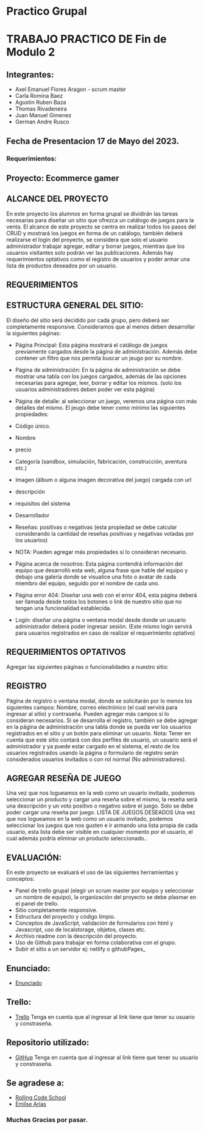 # Practico Grupal
# TRABAJO PRACTICO DE Fin de Modulo 2
## Integrantes:
- Axel Emanuel Flores Aragon - scrum master
- Carla Romina Baez 
- Agustin Ruben Baza
- Thomas Rivadeneira
- Juan Manuel Gimenez
- German Andre Rusco


## Fecha de Presentacion 17 de Mayo del 2023.
### Requerimientos:
## Proyecto: Ecommerce gamer

## ALCANCE DEL PROYECTO

En este proyecto los alumnos en forma grupal se dividirán las tareas necesarias para diseñar un sitio que
ofrezca un catálogo de juegos para la venta.
El alcance de este proyecto se centra en realizar todos los pasos del CRUD y mostrará los juegos en forma
de un catálogo, también deberá realizarse el login del proyecto, se considera que solo el usuario
administrador trabajar agregar, editar y borrar juegos, mientras que los usuarios visitantes solo podrán ver
las publicaciones. Además hay requerimientos optativos como el registro de usuarios y poder armar una
lista de productos deseados por un usuario.

## REQUERIMIENTOS

## ESTRUCTURA GENERAL DEL SITIO:

El diseño del sitio será decidido por cada grupo, pero deberá ser completamente
responsive. Consideramos que al menos deben desarrollar la siguientes páginas:

-  Página Principal: Esta página mostrará el catálogo de juegos previamente cargados desde la página
de administración. Además debe contener un filtro que nos permita buscar un jeugo por su
nombre.

- Página de administración: En la página de administración se debe mostrar una tabla con los
juegos cargados, además de las opciones necesarias para agregar, leer, borrar y editar los
mismos. (solo los usuarios administradores deben poder ver esta página)

- Página de detalle: al seleccionar un juego, veremos una página con más detalles del mismo.
El jeugo debe tener como mínimo las siguientes propiedades:
-  Código único.
- Nombre
- precio
- Categoría (sandbox, simulación, fabricación, construcción, aventura etc.)
- Imagen (álbum o alguna imagen decorativa del juego) cargada con url
- descripción
- requisitos del sistema
- Desarrollador
- Reseñas: positivas o negativas (esta propiedad se debe calcular considerando la cantidad de reseñas
positivas y negativas votadas por los usuarios)
- NOTA: Pueden agregar más propiedades si lo consideran necesario.

- Página acerca de nosotros: Esta página contendrá información del equipo que desarrolló esta
web, alguna frase que hable del equipo y debajo una galería donde se visualice una foto o avatar
de cada miembro del equipo, seguido por el nombre de cada uno.
- Página error 404: Diseñar una web con el error 404, esta página deberá ser llamada desde todos
los botones o link de nuestro sitio que no tengan una funcionalidad establecida.
- Login: diseñar una página o ventana modal desde donde un usuario administrador deberá poder
ingresar sesión. (Este mismo login servirá para usuarios registrados en caso de realizar el
requerimiento optativo)


## REQUERIMIENTOS OPTATIVOS
Agregar las siguientes páginas o funcionalidades a nuestro sitio:

## REGISTRO
Página de registro o ventana modal, donde se solicitarán por lo menos los siguientes campos: Nombre,
correo electrónico (el cual servirá para ingresar al sitio) y contraseña. Pueden agregar más campos si lo
consideran necesarios. Si se desarrolla el registro, también se debe agregar en la página de administración
una tabla donde se pueda ver los usuarios registrados en el sitio y un botón para eliminar un usuario.
Nota: Tener en cuenta que este sitio contará con dos perfiles de usuario, un usuario será el administrador
y ya puede estar cargado en el sistema, el resto de los usuarios registrados usando la página o formulario
de registro serán considerados usuarios invitados o con rol normal (No administradores).

## AGREGAR RESEÑA DE JUEGO
Una vez que nos logueamos en la web como un usuario invitado, podemos seleccionar un producto y
cargar una reseña sobre el mismo, la reseña será una descripción y un voto positivo o negativo sobre el
juego. Solo se debe poder cargar una reseña por juego.
LISTA DE JUEGOS DESEADOS
Una vez que nos logueamos en la web como un usuario invitado, podemos seleccionar los juegos que nos
gusten e ir armando una lista propia de cada usuario, esta lista debe ser visible en cualquier momento por
el usuario, el cual además podría eliminar un producto seleccionado..

## EVALUACIÓN:

En este proyecto se evaluará el uso de las siguientes herramientas y conceptos:
- Panel de trello grupal (elegir un scrum master por equipo y seleccionar un nombre de
equipo), la organización del proyecto se debe plasmar en el panel de trello.
-  Sitio completamente responsive.
- Estructura del proyecto y código limpio.
- Conceptos de JavaScript, validación de formularios con html y Javascript, uso de localstorage,
objetos, clases etc.
-  Archivo readme con la descripción del proyecto.
- Uso de Github para trabajar en forma colaborativa con el grupo.
-  Subir el sitio a un servidor ej: netlify o githubPages_

## Enunciado:
- [Enunciado](https://drive.google.com/file/d/1gfcsseV-vAw2pjRdFjvQurEaDLHLqj4B/view)
## Trello:
- [Trello](https://trello.com/b/1Q8GP3Ne/xgames)
Tenga en cuenta que al ingresar al link tiene que tener su usuario y constraseña.
## Repositorio utilizado: 
- [GitHup](https://github.com/juanmakorn/Xgames---modulo-2.git)
Tenga en cuenta que al ingresar al link tiene que tener su usuario y constraseña.

## Se agradese a:
- [Rolling Code School](https://rollingcodeschool.com/)
- [Emilse Arias](https://github.com/earias08) 

### Muchas Gracias por pasar.

